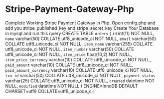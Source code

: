 # Stripe-Payment-Gateway-Php
Complete Working Stripe Payment Gateway in Php.
Open config.php and add you stripe_published_key and stripe_secret_key 
Create Your Database in mysql and run this query
CREATE TABLE `orders` (
  `id` int(11) NOT NULL,
  `name` varchar(50) COLLATE utf8_unicode_ci NOT NULL,
  `email` varchar(50) COLLATE utf8_unicode_ci NOT NULL,
  `item_name` varchar(255) COLLATE utf8_unicode_ci NOT NULL,
  `item_number` varchar(50) COLLATE utf8_unicode_ci NOT NULL,
  `item_price` float(10,2) NOT NULL,
  `item_price_currency` varchar(10) COLLATE utf8_unicode_ci NOT NULL,
  `paid_amount` varchar(10) COLLATE utf8_unicode_ci NOT NULL,
  `paid_amount_currency` varchar(10) COLLATE utf8_unicode_ci NOT NULL,
  `txn_id` varchar(50) COLLATE utf8_unicode_ci NOT NULL,
  `payment_status` varchar(25) COLLATE utf8_unicode_ci NOT NULL,
  `created` datetime NOT NULL,
  `modified` datetime NOT NULL
) ENGINE=InnoDB DEFAULT CHARSET=utf8 COLLATE=utf8_unicode_ci;

